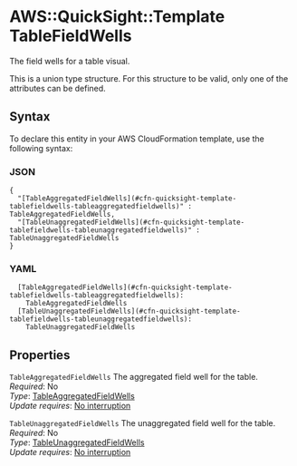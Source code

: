 # AWS::QuickSight::Template TableFieldWells<a name="aws-properties-quicksight-template-tablefieldwells"></a>

The field wells for a table visual\.

This is a union type structure\. For this structure to be valid, only one of the attributes can be defined\.

## Syntax<a name="aws-properties-quicksight-template-tablefieldwells-syntax"></a>

To declare this entity in your AWS CloudFormation template, use the following syntax:

### JSON<a name="aws-properties-quicksight-template-tablefieldwells-syntax.json"></a>

```
{
  "[TableAggregatedFieldWells](#cfn-quicksight-template-tablefieldwells-tableaggregatedfieldwells)" : TableAggregatedFieldWells,
  "[TableUnaggregatedFieldWells](#cfn-quicksight-template-tablefieldwells-tableunaggregatedfieldwells)" : TableUnaggregatedFieldWells
}
```

### YAML<a name="aws-properties-quicksight-template-tablefieldwells-syntax.yaml"></a>

```
  [TableAggregatedFieldWells](#cfn-quicksight-template-tablefieldwells-tableaggregatedfieldwells):
    TableAggregatedFieldWells
  [TableUnaggregatedFieldWells](#cfn-quicksight-template-tablefieldwells-tableunaggregatedfieldwells):
    TableUnaggregatedFieldWells
```

## Properties<a name="aws-properties-quicksight-template-tablefieldwells-properties"></a>

`TableAggregatedFieldWells` <a name="cfn-quicksight-template-tablefieldwells-tableaggregatedfieldwells"></a>
The aggregated field well for the table\.  
_Required_: No  
_Type_: [TableAggregatedFieldWells](aws-properties-quicksight-template-tableaggregatedfieldwells.md)  
_Update requires_: [No interruption](https://docs.aws.amazon.com/AWSCloudFormation/latest/UserGuide/using-cfn-updating-stacks-update-behaviors.html#update-no-interrupt)

`TableUnaggregatedFieldWells` <a name="cfn-quicksight-template-tablefieldwells-tableunaggregatedfieldwells"></a>
The unaggregated field well for the table\.  
_Required_: No  
_Type_: [TableUnaggregatedFieldWells](aws-properties-quicksight-template-tableunaggregatedfieldwells.md)  
_Update requires_: [No interruption](https://docs.aws.amazon.com/AWSCloudFormation/latest/UserGuide/using-cfn-updating-stacks-update-behaviors.html#update-no-interrupt)
